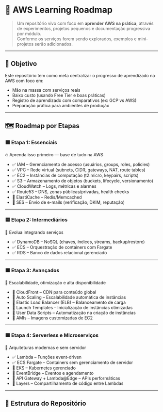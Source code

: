 # 🧠 AWS Learning Roadmap

> Um repositório vivo com foco em **aprender AWS na prática**, através de experimentos, projetos pequenos e documentação progressiva por módulo.  
> Conforme os serviços forem sendo explorados, exemplos e mini-projetos serão adicionados.

---

## 🎯 Objetivo

Este repositório tem como meta centralizar o progresso de aprendizado na AWS com foco em:
- Mão na massa com serviços reais
- Baixo custo (usando Free Tier e boas práticas)
- Registro de aprendizado com comparativos (ex: GCP vs AWS)
- Preparação prática para ambientes de produção

---

## 🗺️ Roadmap por Etapas

### 🟩 Etapa 1: Essenciais  
🔥 Aprenda isso primeiro — base de tudo na AWS

- ✅ IAM – Gerenciamento de acesso (usuários, groups, roles, policies)
- ✅ VPC – Rede virtual (subnets, CIDR, gateways, NAT, route tables)
- ✅ EC2 – Instâncias de computação (t2.micro, keypairs, scripts)
- ✅ S3 – Armazenamento de objetos (buckets, lifecycle, versionamento)
- ✅ CloudWatch – Logs, métricas e alarmes
- ✅ Route53 – DNS, zonas públicas/privadas, health checks
- 🔄 ElastiCache – Redis/Memcached
- 🔄 SES – Envio de e-mails (verificação, DKIM, reputação)

---

### 🟨 Etapa 2: Intermediários  
🌱 Evolua integrando serviços

- ✅ DynamoDB – NoSQL (chaves, índices, streams, backup/restore)
- ✅ ECS – Orquestração de containers com Fargate
- ✅ RDS – Banco de dados relacional gerenciado

---

### 🟧 Etapa 3: Avançados  
🚀 Escalabilidade, otimização e alta disponibilidade

- 🔄 CloudFront – CDN para conteúdo global
- 🔄 Auto Scaling – Escalabilidade automática de instâncias
- 🔄 Elastic Load Balancer (ELB) – Balanceamento de carga
- 🔄 Launch Templates – Inicialização de instâncias otimizadas
- 🔄 User Data Scripts – Automatização na criação de instâncias
- 🔄 AMIs – Imagens customizadas de EC2

---

### 🟦 Etapa 4: Serverless e Microserviços  
🧬 Arquiteturas modernas e sem servidor

- ✅ Lambda – Funções event-driven
- ✅ ECS Fargate – Containers sem gerenciamento de servidor
- 🔄 EKS – Kubernetes gerenciado
- 🔄 EventBridge – Eventos e agendamento
- 🔄 API Gateway + Lambda@Edge – APIs performáticas
- 🔄 Layers – Compartilhamento de código entre Lambdas

---

## 📁 Estrutura do Repositório


